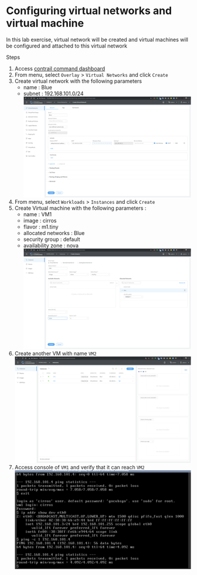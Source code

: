# Configuring virtual networks and virtual machine
In this lab exercise, virtual network will be created and virtual machines will be configured and attached to this virtual network

Steps
1. Access [contrail command dashboard](https://172.16.11.15:9091)
2. From menu, select `Overlay` > `Virtual Networks` and click `Create`
3. Create virtual network with the following parameters
    - name : Blue
    - subnet : 192.168.101.0/24
![lab3a](images/lab3a.png)
4. From menu, select `Workloads` > `Instances` and click `Create`
5. Create Virtual machine with the following parameters :
    - name : VM1
    - image : cirros
    - flavor : m1.tiny
    - allocated networks : Blue
    - security group : default
    - availability zone : nova
![lab3b](images/lab3b.png)
6. Create another VM with name `VM2`
![lab3c](images/lab3c.png)
7. Access console of `VM1` and verify that it can reach `VM2`
![lab3d](images/lab3d.png)

